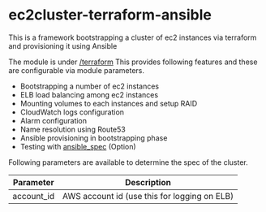 # ec2cluster-terraform-ansible
This is a framework bootstrapping a cluster of ec2 instances
via terraform and provisioning it using Ansible

The module is under [/terraform](./terraform)
This provides following features and these are configurable via module parameters.

- Bootstrapping a number of ec2 instances
- ELB load balancing among ec2 instances
- Mounting volumes to each instances and setup RAID
- CloudWatch logs configuration
- Alarm configuration
- Name resolution using Route53
- Ansible provisioning in bootstrapping phase 
- Testing with [ansible_spec](https://github.com/volanja/ansible_spec) (Option)


Following parameters are available to determine the spec of the cluster.

| Parameter | Description |
| :--: | :--: |
| account_id  | AWS account id (use this for logging on ELB)  |